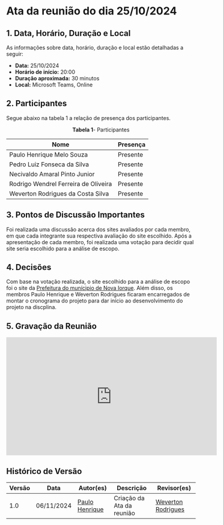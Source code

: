 # Ata da reunião do dia 25/10/2024

## <a>1. Data, Horário, Duração e Local</a>

As informações sobre data, horário, duração e local estão detalhadas a seguir:

- **Data:** 25/10/2024
- **Horário de início:** 20:00
- **Duração aproximada:** 30 minutos
- **Local:** Microsoft Teams, Online


## <a>2. Participantes</a>

Segue abaixo na tabela 1 a relação de presença dos participantes.

<center>

**Tabela 1**- Participantes

| Nome                                 | Presença |
| ------------------------------------ | -------- |
| Paulo Henrique Melo Souza            | Presente |
| Pedro Luiz Fonseca da Silva          | Presente |
| Necivaldo Amaral Pinto Junior        | Presente |
| Rodrigo Wendrel Ferreira de Oliveira | Presente |
| Weverton Rodrigues da Costa Silva    | Presente |

</center>


## <a>3. Pontos de Discussão Importantes</a>

Foi realizada uma discussão acerca dos sites avaliados por cada membro, em que cada integrante sua respectiva avaliação do site escolhido. Após a apresentação de cada membro, foi realizada uma votação para decidir qual site seria escolhido para a análise de escopo.

## <a>4. Decisões</a>

Com base na votação realizada, o site escolhido para a análise de escopo foi o site da [Prefeitura do munícipio de Nova Iorque](https://www.novaiorque.ma.gov.br). Além disso, os membros Paulo Henrique e Weverton Rodrigues ficaram encarregados de montar o cronograma do projeto para dar início ao desenvolvimento do projeto na discplina.

## <a>5. Gravação da Reunião</a>

<iframe width="560" height="315" src="https://www.youtube.com/embed/_53UYUBQ3L0?si=HdIzCpf0IQzuvLDg" title="YouTube video player" frameborder="0" allow="accelerometer; autoplay; clipboard-write; encrypted-media; gyroscope; picture-in-picture; web-share" referrerpolicy="strict-origin-when-cross-origin" allowfullscreen></iframe>


## <a>Histórico de Versão</a>

| Versão      | Data       | Autor(es)         | Descrição              | Revisor(es)                   |
|-------------|------------|-------------------|------------------------|-------------------------------|
| 1.0         | 06/11/2024 | [Paulo Henrique](https://github.com/paulomh)    | Criação da Ata da reunião   | [Weverton Rodrigues](https://github.com/vevetin)            |
